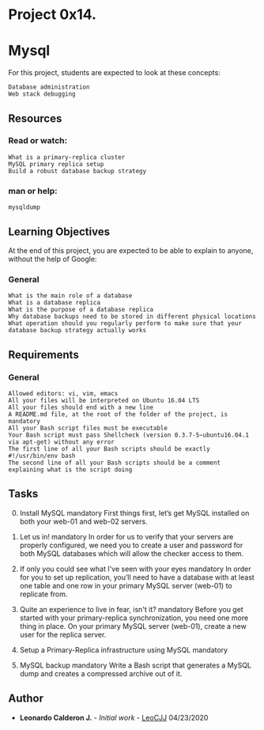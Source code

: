 # Project 0x14.

# Mysql

For this project, students are expected to look at these concepts:

    Database administration
    Web stack debugging

## Resources

### Read or watch:

    What is a primary-replica cluster
    MySQL primary replica setup
    Build a robust database backup strategy

### man or help:

    mysqldump

## Learning Objectives

At the end of this project, you are expected to be able to explain to anyone, without the help of Google:

### General

    What is the main role of a database
    What is a database replica
    What is the purpose of a database replica
    Why database backups need to be stored in different physical locations
    What operation should you regularly perform to make sure that your database backup strategy actually works


## Requirements

### General

    Allowed editors: vi, vim, emacs
    All your files will be interpreted on Ubuntu 16.04 LTS
    All your files should end with a new line
    A README.md file, at the root of the folder of the project, is mandatory
    All your Bash script files must be executable
    Your Bash script must pass Shellcheck (version 0.3.7-5~ubuntu16.04.1 via apt-get) without any error
    The first line of all your Bash scripts should be exactly #!/usr/bin/env bash
    The second line of all your Bash scripts should be a comment explaining what is the script doing



## Tasks

 0. Install MySQL mandatory
First things first, let’s get MySQL installed on both your web-01 and web-02 servers.

 1. Let us in! mandatory
In order for us to verify that your servers are properly configured, we need you to create a user and password for both MySQL databases which will allow the checker access to them.

 2. If only you could see what I've seen with your eyes mandatory
In order for you to set up replication, you’ll need to have a database with at least one table and one row in your primary MySQL server (web-01) to replicate from.

 3. Quite an experience to live in fear, isn't it? mandatory
Before you get started with your primary-replica synchronization, you need one more thing in place. On your primary MySQL server (web-01), create a new user for the replica server.

 4. Setup a Primary-Replica infrastructure using MySQL mandatory

 5. MySQL backup mandatory 
Write a Bash script that generates a MySQL dump and creates a compressed archive out of it.


## Author

* **Leonardo Calderon J.** - *Initial work* - [LeoCJJ](https://github.com/leocjj)
04/23/2020

